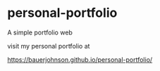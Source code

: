 # personal-portfolio
A simple portfolio web


visit my personal portfolio at

https://bauerjohnson.github.io/personal-portfolio/
